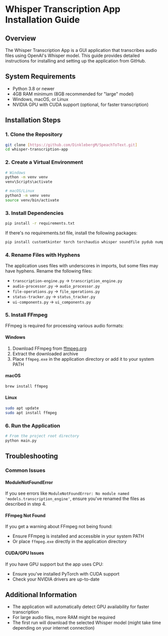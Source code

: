 # Whisper Transcription App Installation Guide

## Overview

The Whisper Transcription App is a GUI application that transcribes audio files using OpenAI's Whisper model. This guide provides detailed instructions for installing and setting up the application from GitHub.

## System Requirements

- Python 3.8 or newer
- 4GB RAM minimum (8GB recommended for "large" model)
- Windows, macOS, or Linux
- NVIDIA GPU with CUDA support (optional, for faster transcription)

## Installation Steps

### 1. Clone the Repository

```bash
git clone [https://github.com/DinklebergM/SpeachToText.git]
cd whisper-transcription-app
```

### 2. Create a Virtual Environment

```bash
# Windows
python -m venv venv
venv\Scripts\activate

# macOS/Linux
python3 -m venv venv
source venv/bin/activate
```

### 3. Install Dependencies

```bash
pip install -r requirements.txt
```

If there's no requirements.txt file, install the following packages:

```bash
pip install customtkinter torch torchaudio whisper soundfile pydub numpy
```

### 4. Rename Files with Hyphens

The application uses files with underscores in imports, but some files may have hyphens. Rename the following files:

- `transcription-engine.py` → `transcription_engine.py`
- `audio-processor.py` → `audio_processor.py`
- `file-operations.py` → `file_operations.py`
- `status-tracker.py` → `status_tracker.py`
- `ui-components.py` → `ui_components.py`

### 5. Install FFmpeg

FFmpeg is required for processing various audio formats:

#### Windows

1. Download FFmpeg from [ffmpeg.org](https://ffmpeg.org/download.html)
2. Extract the downloaded archive
3. Place `ffmpeg.exe` in the application directory or add it to your system PATH

#### macOS

```bash
brew install ffmpeg
```

#### Linux

```bash
sudo apt update
sudo apt install ffmpeg
```

### 6. Run the Application

```bash
# From the project root directory
python main.py
```

## Troubleshooting

### Common Issues

#### ModuleNotFoundError

If you see errors like `ModuleNotFoundError: No module named 'models.transcription_engine'`, ensure you've renamed the files as described in step 4.

#### FFmpeg Not Found

If you get a warning about FFmpeg not being found:

- Ensure FFmpeg is installed and accessible in your system PATH
- Or place `ffmpeg.exe` directly in the application directory

#### CUDA/GPU Issues

If you have GPU support but the app uses CPU:

- Ensure you've installed PyTorch with CUDA support
- Check your NVIDIA drivers are up-to-date

## Additional Information

- The application will automatically detect GPU availability for faster transcription
- For large audio files, more RAM might be required
- The first run will download the selected Whisper model (might take time depending on your internet connection)
